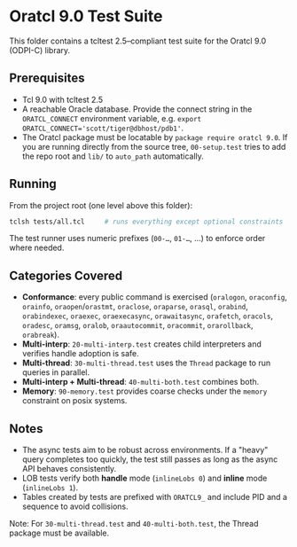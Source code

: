 # Oratcl 9.0 Test Suite

This folder contains a tcltest 2.5–compliant test suite for the Oratcl 9.0 (ODPI-C) library.

## Prerequisites

- Tcl 9.0 with tcltest 2.5
- A reachable Oracle database. Provide the connect string in the `ORATCL_CONNECT` environment variable, e.g.
  `export ORATCL_CONNECT='scott/tiger@dbhost/pdb1'`.
- The Oratcl package must be locatable by `package require oratcl 9.0`. If you are running directly from the
  source tree, `00-setup.test` tries to add the repo root and `lib/` to `auto_path` automatically.

## Running

From the project root (one level above this folder):

```sh
tclsh tests/all.tcl     # runs everything except optional constraints
```

The test runner uses numeric prefixes (`00-…`, `01-…`, …) to enforce order where needed.

## Categories Covered

- **Conformance**: every public command is exercised (`oralogon`, `oraconfig`, `orainfo`, `oraopen`/`orastmt`,
  `oraclose`, `oraparse`, `orasql`, `orabind`, `orabindexec`, `oraexec`, `oraexecasync`, `orawaitasync`,
  `orafetch`, `oracols`, `oradesc`, `oramsg`, `oralob`, `oraautocommit`, `oracommit`, `orarollback`, `orabreak`).
- **Multi-interp**: `20-multi-interp.test` creates child interpreters and verifies handle adoption is safe.
- **Multi-thread**: `30-multi-thread.test` uses the `Thread` package to run queries in parallel.
- **Multi-interp + Multi-thread**: `40-multi-both.test` combines both.
- **Memory**: `90-memory.test` provides coarse checks under the `memory` constraint on posix systems.

## Notes

- The async tests aim to be robust across environments. If a "heavy" query completes too quickly, the
  test still passes as long as the async API behaves consistently.
- LOB tests verify both **handle** mode (`inlineLobs 0`) and **inline** mode (`inlineLobs 1`).
- Tables created by tests are prefixed with `ORATCL9_` and include PID and a sequence to avoid collisions.


Note: For `30-multi-thread.test` and `40-multi-both.test`, the Thread package must be available.
